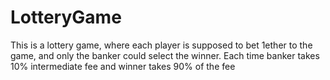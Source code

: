 # LotteryGame
This is a lottery game, where each player is supposed to bet 1ether to the game, and only the banker could select the winner. Each time banker takes 10% intermediate fee and winner takes 90% of the fee
